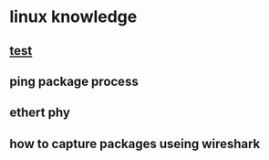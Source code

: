 # linux knowledge

## [test](LinuxQuestion.md)

## ping package process

## ethert phy

## how to capture packages useing wireshark
